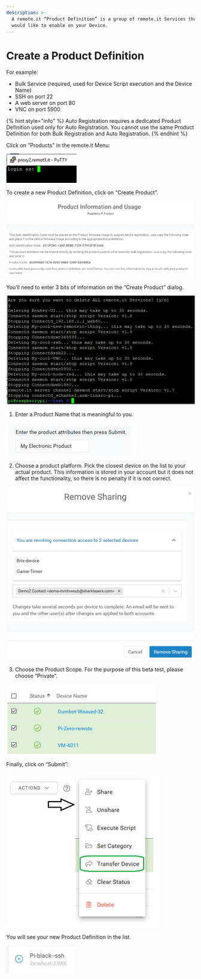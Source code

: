 ```yaml
---
description: >-
  A remote.it “Product Definition” is a group of remote.it Services that you
  would like to enable on your Device.
---
```


# Create a Product Definition

For example:

* Bulk Service \(required, used for Device Script execution and the Device Name\)
* SSH on port 22
* A web server on port 80
* VNC on port 5900

{% hint style="info" %}
Auto Registration requires a dedicated Product Definition used only for Auto Registration. You cannot use the same Product Definition for both Bulk Registration and Auto Registration.
{% endhint %}

Click on "Products" in the remote.it Menu:

![](../../.gitbook/assets/image%20%28133%29.png)

To create a new Product Definition, click on “Create Product”.

![](../../.gitbook/assets/image%20%28179%29.png)

You’ll need to enter 3 bits of information on the “Create Product” dialog.

![](../../.gitbook/assets/image%20%2897%29.png)

1. Enter a Product Name that is meaningful to you.

![](../../.gitbook/assets/image%20%28348%29.png)

2. Choose a product platform.  Pick the closest device on the list to your actual product.  This information is stored in your account but it does not affect the functionality, so there is no penalty if it is not correct.

![](../../.gitbook/assets/image%20%28194%29.png)

3. Choose the Product Scope.  For the purpose of this beta test, please choose “Private”.

![](../../.gitbook/assets/image%20%2893%29.png)

Finally, click on “Submit”:

![](../../.gitbook/assets/image%20%28155%29.png)

You will see your new Product Definition in the list.

![](../../.gitbook/assets/image%20%28267%29.png)

